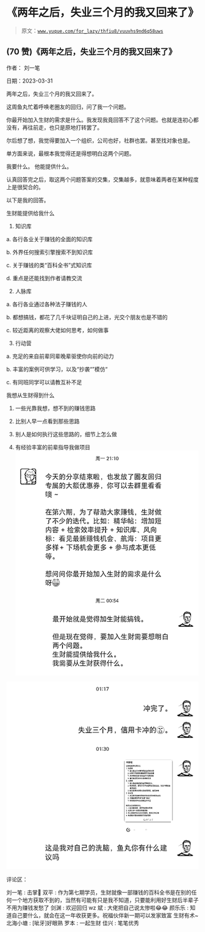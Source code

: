# 《两年之后，失业三个月的我又回来了》

> 原文：[`www.yuque.com/for_lazy/thfiu8/vuuvhs9nd6q58uws`](https://www.yuque.com/for_lazy/thfiu8/vuuvhs9nd6q58uws)



## (70 赞)《两年之后，失业三个月的我又回来了》 

作者： 刘一笔 

日期：2023-03-31 

两年之后，失业三个月的我又回来了。 

这周鱼丸忙着呼唤老圈友的回归，问了我一个问题。 

你最开始加入生财的需求是什么。我发现我竟回答不了这个问题。也就是连初心都没有，再往前走，也只是原地打转罢了。 

尔后想了想，我觉得要加入一个组织，公司也好，社群也罢。甚至找对象也是。 

单方面来说，最根本我觉得还是得想明白这两个问题。 

我要什么。 他能提供什么。 

认真回答完之后，取这两个问题答案的交集，交集越多，就意味着两者在某种程度上是很契合的。 

以下是我的回答。 

生财能提供给我什么 

1.  知识库 

a.  各行各业关于赚钱的全面的知识库 

b.  外界任何搜索引擎搜索不到知识库 

c.  关于赚钱的类“百科全书”式知识库 

d.  重点是还能找到作者请教交流 

2.  人脉库 

a.  各行各业通过各种法子赚钱的人 

b.  都想搞钱，都花了几千块证明自己的上进，光交个朋友也是不错的 

c.  较近距离的观察大佬如何思考，如何做事 

3.  行动营 

a.  充足的来自前辈同辈晚辈驱使你向前的动力 

b.  丰富的案例可供学习，以及“抄袭“”模仿“ 

c.  有同班同学可以请教互补不足 

我想从生财得到什么 

1.  一些光靠我想，想不到的赚钱思路 

2.  比别人早一点看到那些思路 

3.  别人是如何执行这些思路的，细节上怎么做 

4.  有经验丰富的前辈指导我做项目![](img/de41575c7edf9e1b029fcdd32989742d.png)  

![](img/b41ce4a7a23cb84d026f9bb359810a59.png)  

评论区： 

刘一笔 : 击掌👋 双平 : 作为第七期学员，生财就像一部赚钱的百科全书是在别的任何一个地方获取不到的，当然有可能有只是我不知道，只要能利用好生财后半辈子不用为赚钱发愁了 剑渊 : 欢迎回归 wz 斌 : 大佬把自己说太惨啦😂😂 颜乐乐 : 知道自己要什么，就会在这一年收获更多。祝福伙伴新一期可以发家致富 生财有术~ 北海小塘 : [呲牙]好眼熟 罗本 : 一起生财 佳兴 : 笔笔优秀